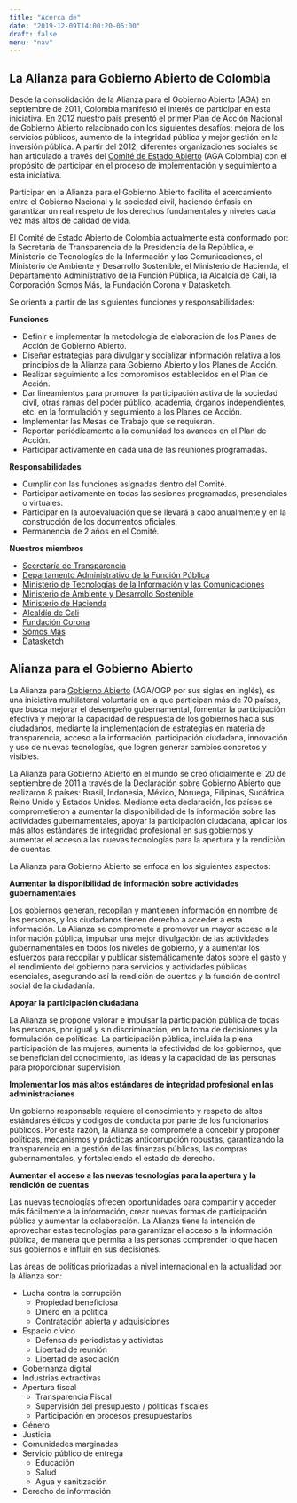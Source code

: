 ```yaml
---
title: "Acerca de"
date: "2019-12-09T14:00:20-05:00"
draft: false
menu: "nav"
---
```


## La Alianza para Gobierno Abierto de Colombia

Desde la consolidación de la Alianza para el Gobierno Abierto (AGA) en septiembre de 2011, Colombia manifestó el interés de participar en esta iniciativa. En 2012 nuestro país presentó el primer Plan de Acción Nacional de Gobierno Abierto relacionado con los siguientes desafíos: mejora de los servicios públicos, aumento de la integridad pública y mejor gestión en la inversión pública. A partir del 2012, diferentes organizaciones sociales se han articulado a través del [Comité de Estado Abierto](https://www.opengovpartnership.org/es/members/colombia/) (AGA Colombia) con el propósito de participar en el proceso de implementación y seguimiento a esta iniciativa.

Participar en la Alianza para el Gobierno Abierto facilita el acercamiento entre el Gobierno Nacional y la sociedad civil, haciendo énfasis en garantizar un real respeto de los derechos fundamentales y niveles cada vez más altos de calidad de vida.

El Comité de Estado Abierto de Colombia actualmente está conformado por: la Secretaría de Transparencia de la Presidencia de la República, el Ministerio de Tecnologías de la Información y las Comunicaciones, el Ministerio de Ambiente y Desarrollo Sostenible, el Ministerio de Hacienda, el Departamento Administrativo de la Función Pública, la Alcaldía de Cali, la Corporación Somos Más, la Fundación Corona y Datasketch.

Se orienta a partir de las siguientes funciones y responsabilidades:

**Funciones**

- Definir e implementar la metodología de elaboración de los Planes de Acción de Gobierno Abierto.
- Diseñar estrategias para divulgar y socializar información relativa a los principios de la Alianza para Gobierno Abierto y los Planes de Acción.
- Realizar seguimiento a los compromisos establecidos en el Plan de Acción.
- Dar lineamientos para promover la participación activa de la sociedad civil, otras ramas del poder público, academia, órganos independientes, etc. en la formulación y seguimiento a los Planes de Acción.
- Implementar las Mesas de Trabajo que se requieran.
- Reportar periódicamente a la comunidad los avances en el Plan de Acción.
- Participar activamente en cada una de las reuniones programadas.

**Responsabilidades**

- Cumplir con las funciones asignadas dentro del Comité.
- Participar activamente en todas las sesiones programadas, presenciales o virtuales.
- Participar en la autoevaluación que se llevará a cabo anualmente y en la construcción de los documentos oficiales.
- Permanencia de 2 años en el Comité.

**Nuestros miembros**

- [Secretaría de Transparencia](http://www.secretariatransparencia.gov.co/)
- [Departamento Administrativo de la Función Pública](https://www.funcionpublica.gov.co)
- [Ministerio de Tecnologías de la Información y las Comunicaciones](https://www.mintic.gov.co/)
- [Ministerio de Ambiente y Desarrollo Sostenible](https://www.minambiente.gov.co/)
- [Ministerio de Hacienda](https://www.minhacienda.gov.co/webcenter/portal/Minhacienda) 
- [Alcaldía de Cali](https://www.cali.gov.co/)
- [Fundación Corona](http://www.fundacioncorona.org.co/)
- [Sómos Más](https://somosmas.org/)
- [Datasketch](https://www.datasketch.co/)

## Alianza para el Gobierno Abierto

La Alianza para [Gobierno Abierto](https://www.opengovpartnership.org/es/about/) (AGA/OGP por sus siglas en inglés), es una iniciativa multilateral voluntaria en la que participan más de 70 países, que busca mejorar el desempeño gubernamental, fomentar la participación efectiva y mejorar la capacidad de respuesta de los gobiernos hacia sus ciudadanos, mediante la implementación de estrategias en materia de transparencia, acceso a la información, participación ciudadana, innovación y uso de nuevas tecnologías, que logren generar cambios concretos y visibles.

La Alianza para Gobierno Abierto en el mundo se creó oficialmente el 20 de septiembre de 2011 a través de la Declaración sobre Gobierno Abierto que realizaron 8 países: Brasil, Indonesia, México, Noruega, Filipinas, Sudáfrica, Reino Unido y Estados Unidos. Mediante esta declaración, los países se comprometieron a aumentar la disponibilidad de la información sobre las actividades gubernamentales, apoyar la participación ciudadana, aplicar los más altos estándares de integridad profesional en sus gobiernos y aumentar el acceso a las nuevas tecnologías para la apertura y la rendición de cuentas.

La Alianza para Gobierno Abierto se enfoca en los siguientes aspectos:

**Aumentar la disponibilidad de información sobre actividades gubernamentales**

Los gobiernos generan, recopilan y mantienen información en nombre de las personas, y los ciudadanos tienen derecho a acceder a esta información. La Alianza se compromete a promover un mayor acceso a la información pública, impulsar una mejor divulgación de las actividades gubernamentales en todos los niveles de gobierno, y a aumentar los esfuerzos para recopilar y publicar sistemáticamente datos sobre el gasto y el rendimiento del gobierno para servicios y actividades públicas esenciales, asegurando así la rendición de cuentas y la función de control social de la ciudadanía.

**Apoyar la participación ciudadana**

La Alianza se propone valorar e impulsar la participación pública de todas las personas, por igual y sin discriminación, en la toma de decisiones y la formulación de políticas. La participación pública, incluida la plena participación de las mujeres, aumenta la efectividad de los gobiernos, que se benefician del conocimiento, las ideas y la capacidad de las personas para proporcionar supervisión.

**Implementar los más altos estándares de integridad profesional en las administraciones**

Un gobierno responsable requiere el conocimiento y respeto de altos estándares éticos y códigos de conducta por parte de los funcionarios públicos. Por esta razón, la Alianza se compromete a concebir y proponer políticas, mecanismos y prácticas anticorrupción robustas, garantizando la transparencia en la gestión de las finanzas públicas, las compras gubernamentales, y fortaleciendo el estado de derecho.

**Aumentar el acceso a las nuevas tecnologías para la apertura y la rendición de cuentas**

Las nuevas tecnologías ofrecen oportunidades para compartir y acceder más fácilmente a la información, crear nuevas formas de participación pública y aumentar la colaboración. La Alianza tiene la intención de aprovechar estas tecnologías para garantizar el acceso a la información pública, de manera que permita a las personas comprender lo que hacen sus gobiernos e influir en sus decisiones.

Las áreas de políticas priorizadas  a nivel internacional en la actualidad por la Alianza son:

- Lucha contra la corrupción
  - Propiedad beneficiosa
  - Dinero en la política
  - Contratación abierta y adquisiciones
- Espacio cívico
  - Defensa de periodistas y activistas
  - Libertad de reunión
  - Libertad de asociación
- Gobernanza digital
- Industrias extractivas
- Apertura fiscal
  - Transparencia Fiscal
  - Supervisión del presupuesto / políticas fiscales
  - Participación en procesos presupuestarios
- Género
- Justicia
- Comunidades marginadas
- Servicio público de entrega
  - Educación
  - Salud
  - Agua y sanitización
- Derecho de información

<!-- ## Glosario -->